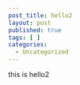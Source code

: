```yaml
---
post_title: hello2
layout: post
published: true
tags: [ ]
categories:
  - Uncategorized
---
```

this is hello2
